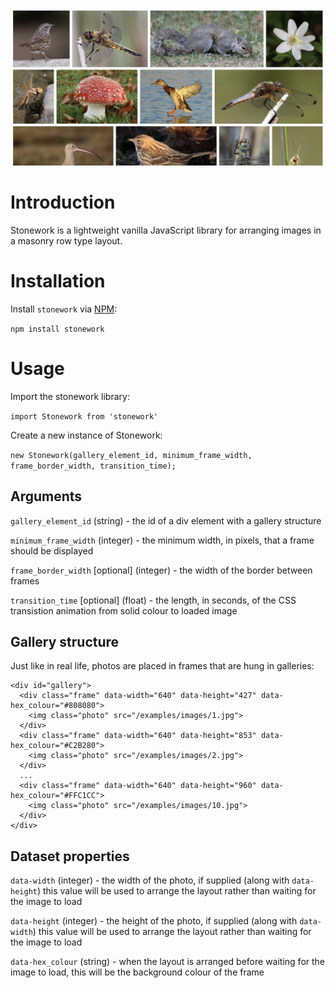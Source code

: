 ![cover.jpg](examples/images/cover.jpg)

# Introduction

Stonework is a lightweight vanilla JavaScript library for arranging images in a masonry row type layout.

# Installation

Install `stonework` via [NPM](https://www.npmjs.com):

`npm install stonework`

# Usage

Import the stonework library:

`import Stonework from 'stonework'`

Create a new instance of Stonework:

`new Stonework(gallery_element_id, minimum_frame_width, frame_border_width, transition_time);`

## Arguments

`gallery_element_id` (string) - the id of a div element with a gallery structure

`minimum_frame_width` (integer) - the minimum width, in pixels, that a frame should be displayed

`frame_border_width` [optional] (integer) - the width of the border between frames

`transition_time` [optional] (float) - the length, in seconds, of the CSS transistion animation from solid colour to loaded image

## Gallery structure

Just like in real life, photos are placed in frames that are hung in galleries:

```
<div id="gallery">
  <div class="frame" data-width="640" data-height="427" data-hex_colour="#808080">
    <img class="photo" src="/examples/images/1.jpg">
  </div>
  <div class="frame" data-width="640" data-height="853" data-hex_colour="#C2B280">
    <img class="photo" src="/examples/images/2.jpg">
  </div>
  ...
  <div class="frame" data-width="640" data-height="960" data-hex_colour="#FFC1CC">
    <img class="photo" src="/examples/images/10.jpg">
  </div>
</div>
```

## Dataset properties

`data-width` (integer) - the width of the photo, if supplied (along with `data-height`) this value will be used to arrange the layout rather than waiting for the image to load

`data-height` (integer) - the height of the photo, if supplied (along with `data-width`) this value will be used to arrange the layout rather than waiting for the image to load

`data-hex_colour` (string) - when the layout is arranged before waiting for the image to load, this will be the background colour of the frame
